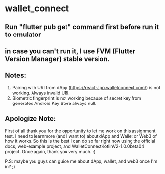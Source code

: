 # wallet_connect

## Run "flutter pub get" command first before run it to emulator
## in case you can't run it, I use FVM (Flutter Version Manager) stable version.

## Notes:
1. Pairing with URI from dApp (https://react-app.walletconnect.com/) is not working. Always invalid URI.
2. Biometric fingerprint is not working because of secret key from generated Android Key Store always null.

## Apologize Note:
First of all thank you for the opportunity to let me work on this assignment test. I need to learnmore (and I want to)
about dApp and Wallet or Web3 of how it works. So this is the best I can do so far right now using the official docs,
web-example project, and WalletConnectKotlinV2-1.0.0beta04 project. Once again, thank you very much. :)

P.S: maybe you guys can guide me about dApp, wallet, and web3 once I'm in? ;)